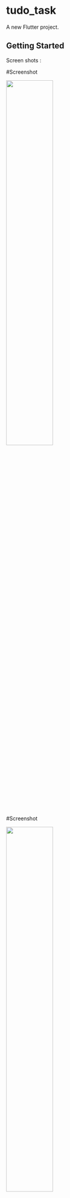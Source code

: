 # tudo_task

A new Flutter project.

## Getting Started

Screen shots : 

#Screenshot

<img src="https://media.discordapp.net/attachments/560546777753976832/962971617112256532/Screenshot_20220411-123224.jpg?width=328&height=692" width="50%" height="50%">


#Screenshot

<img src="https://media.discordapp.net/attachments/560546777753976832/962971617342947419/Screenshot_20220411-123236.jpg?width=328&height=692" width="50%" height="50%">





This project is a starting point for a Flutter application.


A few resources to get you started if this is your first Flutter project:

- [Lab: Write your first Flutter app](https://flutter.dev/docs/get-started/codelab)
- [Cookbook: Useful Flutter samples](https://flutter.dev/docs/cookbook)

For help getting started with Flutter, view our
[online documentation](https://flutter.dev/docs), which offers tutorials,
samples, guidance on mobile development, and a full API reference.
